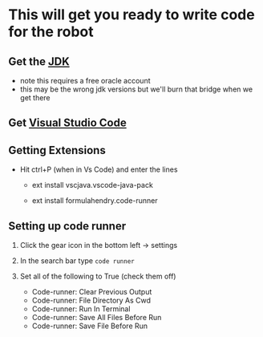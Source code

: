 # This will get you ready to write code for the robot

## Get the [JDK](https://www.oracle.com/java/technologies/javase-jdk14-downloads.html)
- note this requires a free oracle account
- this may be the wrong jdk versions but we'll burn that bridge when we get there
## Get [Visual Studio Code](https://code.visualstudio.com/)

## Getting Extensions
- Hit ctrl+P (when in Vs Code) and enter the lines

   - ext install vscjava.vscode-java-pack 

   - ext install formulahendry.code-runner

## Setting up code runner

1. Click the gear icon in the bottom left -> settings
2. In the search bar type  `code runner`
3. Set all of the following to True (check them off)

   - Code-runner: Clear Previous Output 
   - Code-runner: File Directory As Cwd 
   - Code-runner: Run In Terminal 
   - Code-runner: Save All Files Before Run 
   - Code-runner: Save File Before Run 

